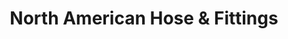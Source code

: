 ---
title: "North American Hose & Fittings"
url: /baton-rouge/north-american-hose-und-fittings/
shop: Baustoffe
---